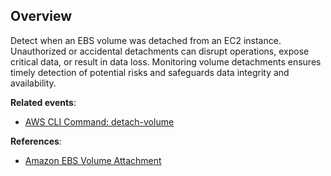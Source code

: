 ## Overview

Detect when an EBS volume was detached from an EC2 instance. Unauthorized or accidental detachments can disrupt operations, expose critical data, or result in data loss. Monitoring volume detachments ensures timely detection of potential risks and safeguards data integrity and availability.

**Related events**:
- [AWS CLI Command: detach-volume](https://awscli.amazonaws.com/v2/documentation/api/latest/reference/ec2/detach-volume.html)

**References**:
- [Amazon EBS Volume Attachment](https://docs.aws.amazon.com/ebs/latest/userguide/ebs-attaching-volume.html)
